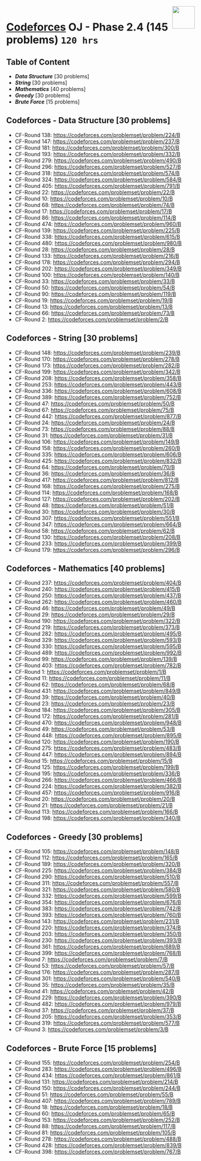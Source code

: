 <img align="right" width="60" height="60" src="https://github.com/cs-MohamedAyman/Problem-Solving-Training/blob/master/online-judges-logos/codeforces.jpg">

# [Codeforces](https://codeforces.com/) OJ - Phase 2.4 (145 problems) `120 hrs`

## Table of Content

- ***Data Structure*** [30 problems]
- ***String***         [30 problems]
- ***Mathematics***    [40 problems]
- ***Greedy***         [30 problems]
- ***Brute Force***    [15 problems]

## Codeforces - Data Structure [30 problems]

- CF-Round 138: https://codeforces.com/problemset/problem/224/B
- CF-Round 147: https://codeforces.com/problemset/problem/237/B
- CF-Round 181: https://codeforces.com/problemset/problem/300/B
- CF-Round 193: https://codeforces.com/problemset/problem/332/B
- CF-Round 279: https://codeforces.com/problemset/problem/490/B
- CF-Round 296: https://codeforces.com/problemset/problem/527/B
- CF-Round 318: https://codeforces.com/problemset/problem/574/B
- CF-Round 324: https://codeforces.com/problemset/problem/584/B
- CF-Round 405: https://codeforces.com/problemset/problem/791/B
- CF-Round 22: https://codeforces.com/problemset/problem/22/B
- CF-Round 10: https://codeforces.com/problemset/problem/10/B
- CF-Round 68: https://codeforces.com/problemset/problem/74/B
- CF-Round 17: https://codeforces.com/problemset/problem/17/B
- CF-Round 86: https://codeforces.com/problemset/problem/114/B
- CF-Round 474: https://codeforces.com/problemset/problem/960/B
- CF-Round 139: https://codeforces.com/problemset/problem/225/B
- CF-Round 338: https://codeforces.com/problemset/problem/615/B
- CF-Round 480: https://codeforces.com/problemset/problem/980/B
- CF-Round 28: https://codeforces.com/problemset/problem/28/B
- CF-Round 133: https://codeforces.com/problemset/problem/216/B
- CF-Round 178: https://codeforces.com/problemset/problem/294/B
- CF-Round 202: https://codeforces.com/problemset/problem/349/B
- CF-Round 100: https://codeforces.com/problemset/problem/140/B
- CF-Round 33: https://codeforces.com/problemset/problem/33/B
- CF-Round 50: https://codeforces.com/problemset/problem/54/B
- CF-Round 90: https://codeforces.com/problemset/problem/119/B
- CF-Round 19: https://codeforces.com/problemset/problem/19/B
- CF-Round 13: https://codeforces.com/problemset/problem/13/B
- CF-Round 66: https://codeforces.com/problemset/problem/73/B
- CF-Round 2: https://codeforces.com/problemset/problem/2/B

## Codeforces - String [30 problems]

- CF-Round 148: https://codeforces.com/problemset/problem/239/B
- CF-Round 170: https://codeforces.com/problemset/problem/278/B
- CF-Round 173: https://codeforces.com/problemset/problem/282/B
- CF-Round 199: https://codeforces.com/problemset/problem/342/B
- CF-Round 208: https://codeforces.com/problemset/problem/358/B
- CF-Round 253: https://codeforces.com/problemset/problem/443/B
- CF-Round 336: https://codeforces.com/problemset/problem/608/B
- CF-Round 389: https://codeforces.com/problemset/problem/752/B
- CF-Round 47: https://codeforces.com/problemset/problem/50/B
- CF-Round 67: https://codeforces.com/problemset/problem/75/B
- CF-Round 442: https://codeforces.com/problemset/problem/877/B
- CF-Round 24: https://codeforces.com/problemset/problem/24/B
- CF-Round 73: https://codeforces.com/problemset/problem/88/B
- CF-Round 31: https://codeforces.com/problemset/problem/31/B
- CF-Round 106: https://codeforces.com/problemset/problem/149/B
- CF-Round 158: https://codeforces.com/problemset/problem/260/B
- CF-Round 335: https://codeforces.com/problemset/problem/606/B
- CF-Round 425: https://codeforces.com/problemset/problem/832/B
- CF-Round 64: https://codeforces.com/problemset/problem/70/B
- CF-Round 36: https://codeforces.com/problemset/problem/36/B
- CF-Round 417: https://codeforces.com/problemset/problem/812/B
- CF-Round 168: https://codeforces.com/problemset/problem/275/B
- CF-Round 114: https://codeforces.com/problemset/problem/168/B
- CF-Round 127: https://codeforces.com/problemset/problem/202/B
- CF-Round 48: https://codeforces.com/problemset/problem/51/B
- CF-Round 30: https://codeforces.com/problemset/problem/30/B
- CF-Round 307: https://codeforces.com/problemset/problem/551/B
- CF-Round 347: https://codeforces.com/problemset/problem/664/B
- CF-Round 58: https://codeforces.com/problemset/problem/62/B
- CF-Round 130: https://codeforces.com/problemset/problem/208/B
- CF-Round 233: https://codeforces.com/problemset/problem/399/B
- CF-Round 179: https://codeforces.com/problemset/problem/296/B

## Codeforces - Mathematics [40 problems]

- CF-Round 237: https://codeforces.com/problemset/problem/404/B
- CF-Round 240: https://codeforces.com/problemset/problem/415/B
- CF-Round 250: https://codeforces.com/problemset/problem/437/B
- CF-Round 262: https://codeforces.com/problemset/problem/460/B
- CF-Round 46: https://codeforces.com/problemset/problem/49/B
- CF-Round 29: https://codeforces.com/problemset/problem/29/B
- CF-Round 190: https://codeforces.com/problemset/problem/322/B
- CF-Round 219: https://codeforces.com/problemset/problem/373/B
- CF-Round 282: https://codeforces.com/problemset/problem/495/B
- CF-Round 329: https://codeforces.com/problemset/problem/593/B
- CF-Round 330: https://codeforces.com/problemset/problem/595/B
- CF-Round 489: https://codeforces.com/problemset/problem/992/B
- CF-Round 99: https://codeforces.com/problemset/problem/139/B
- CF-Round 403: https://codeforces.com/problemset/problem/782/B
- CF-Round 1: https://codeforces.com/problemset/problem/1/B
- CF-Round 11: https://codeforces.com/problemset/problem/11/B
- CF-Round 62: https://codeforces.com/problemset/problem/68/B
- CF-Round 431: https://codeforces.com/problemset/problem/849/B
- CF-Round 39: https://codeforces.com/problemset/problem/40/B
- CF-Round 23: https://codeforces.com/problemset/problem/23/B
- CF-Round 184: https://codeforces.com/problemset/problem/305/B
- CF-Round 172: https://codeforces.com/problemset/problem/281/B
- CF-Round 470: https://codeforces.com/problemset/problem/948/B
- CF-Round 49: https://codeforces.com/problemset/problem/53/B
- CF-Round 448: https://codeforces.com/problemset/problem/895/B
- CF-Round 120: https://codeforces.com/problemset/problem/190/B
- CF-Round 275: https://codeforces.com/problemset/problem/483/B
- CF-Round 447: https://codeforces.com/problemset/problem/894/B
- CF-Round 15: https://codeforces.com/problemset/problem/15/B
- CF-Round 125: https://codeforces.com/problemset/problem/199/B
- CF-Round 195: https://codeforces.com/problemset/problem/336/B
- CF-Round 266: https://codeforces.com/problemset/problem/466/B
- CF-Round 224: https://codeforces.com/problemset/problem/382/B
- CF-Round 457: https://codeforces.com/problemset/problem/916/B
- CF-Round 20: https://codeforces.com/problemset/problem/20/B
- CF-Round 21: https://codeforces.com/problemset/problem/21/B
- CF-Round 113: https://codeforces.com/problemset/problem/166/B
- CF-Round 198: https://codeforces.com/problemset/problem/340/B

## Codeforces - Greedy [30 problems]

- CF-Round 105: https://codeforces.com/problemset/problem/148/B
- CF-Round 112: https://codeforces.com/problemset/problem/165/B
- CF-Round 189: https://codeforces.com/problemset/problem/320/B
- CF-Round 225: https://codeforces.com/problemset/problem/384/B
- CF-Round 290: https://codeforces.com/problemset/problem/510/B
- CF-Round 311: https://codeforces.com/problemset/problem/557/B
- CF-Round 321: https://codeforces.com/problemset/problem/580/B
- CF-Round 332: https://codeforces.com/problemset/problem/599/B
- CF-Round 354: https://codeforces.com/problemset/problem/676/B
- CF-Round 383: https://codeforces.com/problemset/problem/742/B
- CF-Round 393: https://codeforces.com/problemset/problem/760/B
- CF-Round 143: https://codeforces.com/problemset/problem/231/B
- CF-Round 220: https://codeforces.com/problemset/problem/374/B
- CF-Round 203: https://codeforces.com/problemset/problem/350/B
- CF-Round 230: https://codeforces.com/problemset/problem/393/B
- CF-Round 361: https://codeforces.com/problemset/problem/689/B
- CF-Round 399: https://codeforces.com/problemset/problem/768/B
- CF-Round 7: https://codeforces.com/problemset/problem/7/B
- CF-Round 53: https://codeforces.com/problemset/problem/57/B
- CF-Round 176: https://codeforces.com/problemset/problem/287/B
- CF-Round 301: https://codeforces.com/problemset/problem/540/B
- CF-Round 35: https://codeforces.com/problemset/problem/35/B
- CF-Round 41: https://codeforces.com/problemset/problem/42/B
- CF-Round 229: https://codeforces.com/problemset/problem/390/B
- CF-Round 482: https://codeforces.com/problemset/problem/979/B
- CF-Round 37: https://codeforces.com/problemset/problem/37/B
- CF-Round 205: https://codeforces.com/problemset/problem/353/B
- CF-Round 319: https://codeforces.com/problemset/problem/577/B
- CF-Round 3: https://codeforces.com/problemset/problem/3/B

## Codeforces - Brute Force [15 problems]

- CF-Round 155: https://codeforces.com/problemset/problem/254/B
- CF-Round 283: https://codeforces.com/problemset/problem/496/B
- CF-Round 434: https://codeforces.com/problemset/problem/861/B
- CF-Round 131: https://codeforces.com/problemset/problem/214/B
- CF-Round 150: https://codeforces.com/problemset/problem/244/B
- CF-Round 51: https://codeforces.com/problemset/problem/55/B
- CF-Round 407: https://codeforces.com/problemset/problem/789/B
- CF-Round 18: https://codeforces.com/problemset/problem/18/B
- CF-Round 60: https://codeforces.com/problemset/problem/65/B
- CF-Round 153: https://codeforces.com/problemset/problem/252/B
- CF-Round 88: https://codeforces.com/problemset/problem/117/B
- CF-Round 81: https://codeforces.com/problemset/problem/105/B
- CF-Round 278: https://codeforces.com/problemset/problem/488/B
- CF-Round 428: https://codeforces.com/problemset/problem/839/B
- CF-Round 398: https://codeforces.com/problemset/problem/767/B
